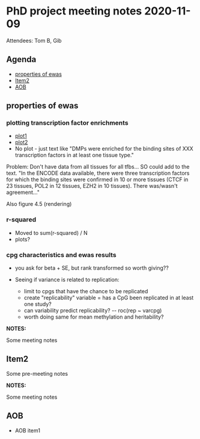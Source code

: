 # PhD project meeting notes 2020-11-09

Attendees: Tom B, Gib

## Agenda

* [properties of ewas](#item1) 
* [Item2](#item2)
* [AOB](#aob)

## properties of ewas <a name="item1"></a>

### plotting transcription factor enrichments

* [plot1](tfbs_enrichment_plot.pdf)
* [plot2](tfbs_enrichment_plot_v2.pdf)
* No plot - just text like "DMPs were enriched for the binding sites of XXX transcription factors in at least one tissue type."

Problem: Don't have data from all tissues for all tfbs... SO could add to the text. "In the ENCODE data available, there were three transcription factors for which the binding sites were confirmed in 10 or more tissues (CTCF in 23 tissues, POL2 in 12 tissues, EZH2 in 10 tissues). There was/wasn't agreement..."

Also figure 4.5 (rendering)

### r-squared

* Moved to sum(r-squared) / N 
* plots?

### cpg characteristics and ewas results

* you ask for beta + SE, but rank transformed so worth giving??

* Seeing if variance is related to replication:
	+ limit to cpgs that have the chance to be replicated
	+ create "replicability" variable = has a CpG been replicated in at least one study? 
	+ can variability predict replicability? -- roc(rep ~ varcpg)
	+ worth doing same for mean methylation and heritability? 

__NOTES:__

Some meeting notes

## Item2 <a name="item2"></a>

Some pre-meeting notes

__NOTES:__

Some meeting notes

## AOB <a name="aob"></a>

* AOB item1